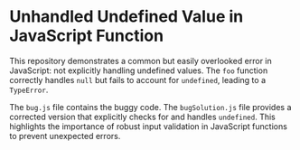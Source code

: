 # Unhandled Undefined Value in JavaScript Function

This repository demonstrates a common but easily overlooked error in JavaScript: not explicitly handling undefined values.  The `foo` function correctly handles `null` but fails to account for `undefined`, leading to a `TypeError`.

The `bug.js` file contains the buggy code.  The `bugSolution.js` file provides a corrected version that explicitly checks for and handles `undefined`. This highlights the importance of robust input validation in JavaScript functions to prevent unexpected errors.
